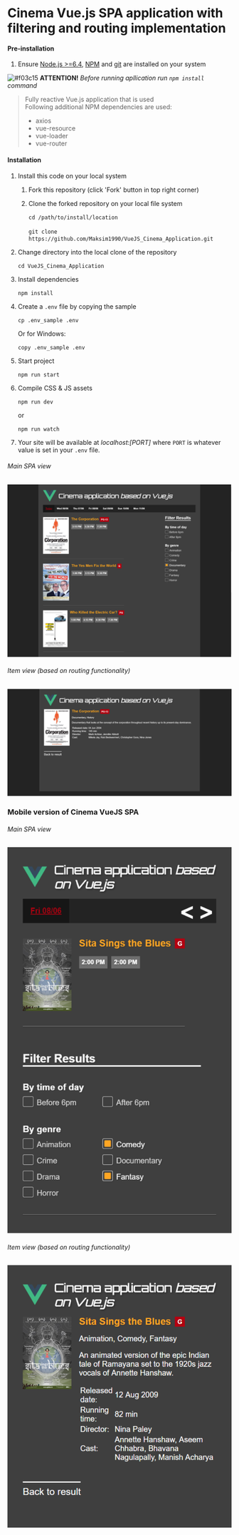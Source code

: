 # Cinema Vue.js SPA application with filtering and routing implementation

#### Pre-installation

1. Ensure [Node.js  >=6.4](https://nodejs.org/en/download/), [NPM](https://docs.npmjs.com) and [git](https://git-scm.com/book/en/v2/Getting-Started-Installing-Git) are installed on your system


![#f03c15](https://placehold.it/15/f03c15/000000?text=+)   **ATTENTION!** *Before running apllication run `npm install` command*

> Fully reactive Vue.js application that is used<br />
> Following additional NPM dependencies are used: <br/>
> - axios
> - vue-resource
> - vue-loader
> - vue-router


#### Installation

1. Install this code on your local system
     
    1. Fork this repository (click 'Fork' button in top right corner)
    2. Clone the forked repository on your local file system
    
        ```
        cd /path/to/install/location
        
        git clone https://github.com/Maksim1990/VueJS_Cinema_Application.git
        ```

2. Change directory into the local clone of the repository

    ```
    cd VueJS_Cinema_Application
    ```

3. Install dependencies

    ```
    npm install
    ```

4. Create a `.env` file by copying the sample

    ```
    cp .env_sample .env
    ```
    
    Or for Windows:
    
    ```
    copy .env_sample .env
    ```
    
    
5. Start project

    ```
    npm run start
    ```
    
 6. Compile CSS & JS assets

    ```
    npm run dev
    ```
    or
     ```
    npm run watch
    ```

7. Your site will be available at *localhost:[PORT]* where `PORT` is whatever value is set in your `.env` file.

###### Main SPA view

![Mockup for feature A](https://raw.githubusercontent.com/Maksim1990/VueJS_Cinema_Application/master/public/images/web1.png)

###### Item view (based on routing functionality)

![Mockup for feature A](https://raw.githubusercontent.com/Maksim1990/VueJS_Cinema_Application/master/public/images/web2.png)

### Mobile version of Cinema VueJS SPA

###### Main SPA view

![Mockup for feature A](https://raw.githubusercontent.com/Maksim1990/VueJS_Cinema_Application/master/public/images/mob1.png)

###### Item view (based on routing functionality)

![Mockup for feature A](https://raw.githubusercontent.com/Maksim1990/VueJS_Cinema_Application/master/public/images/mob2.png)

